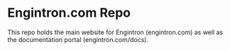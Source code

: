 Engintron.com Repo
=============

This repo holds the main website for Engintron (engintron.com) as well as the documentation portal (engintron.com/docs).
